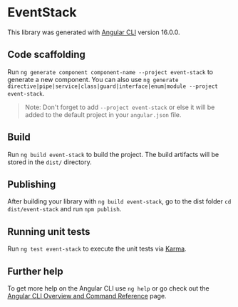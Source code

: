 # EventStack

This library was generated with [Angular CLI](https://github.com/angular/angular-cli) version 16.0.0.

## Code scaffolding

Run `ng generate component component-name --project event-stack` to generate a new component. You can also use `ng generate directive|pipe|service|class|guard|interface|enum|module --project event-stack`.
> Note: Don't forget to add `--project event-stack` or else it will be added to the default project in your `angular.json` file. 

## Build

Run `ng build event-stack` to build the project. The build artifacts will be stored in the `dist/` directory.

## Publishing

After building your library with `ng build event-stack`, go to the dist folder `cd dist/event-stack` and run `npm publish`.

## Running unit tests

Run `ng test event-stack` to execute the unit tests via [Karma](https://karma-runner.github.io).

## Further help

To get more help on the Angular CLI use `ng help` or go check out the [Angular CLI Overview and Command Reference](https://angular.io/cli) page.
